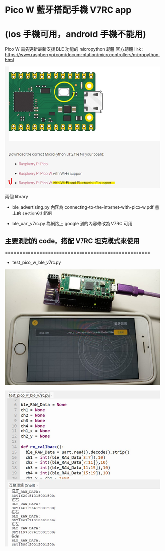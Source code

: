 
   
# Pico W 藍牙搭配手機 V7RC app
# (ios 手機可用，android 手機不能用) 

Pico W 需先更新最新支援 BLE 功能的 micropython 韌體
官方韌體 link : 
https://www.raspberrypi.com/documentation/microcontrollers/micropython.html

![image](pico_w_firmware.jpg)


兩個 library 
- ble_advertising.py 
內容為 connecting-to-the-internet-with-pico-w.pdf 書上的 section6.1 範例 

- ble_uart_v7rc.py
為網路上 google 到的內容修改為 V7RC 可用



## 主要測試的 code，搭配 V7RC 坦克模式來使用
===================================================
- test_pico_w_ble_v7rc.py

![image](example.jpg)

![image](test_example.jpg)


